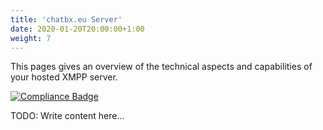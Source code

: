 ```yaml
---
title: 'chatbx.eu Server'
date: 2020-01-20T20:00:00+1:00
weight: 7
---
```


This pages gives an overview of the technical aspects and capabilities of your hosted XMPP server.

[![Compliance Badge](https://compliance.conversations.im/badge/chatbx.eu)](https://compliance.conversations.im/server/chatbx.eu)

TODO: Write content here...

